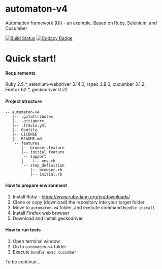 # automaton-v4
Automation framework (UI) - an example. Based on Ruby, Selenium, and Cucumber

[![Build Status](https://travis-ci.org/BurhanH/automaton-v4.svg?branch=master)](https://travis-ci.org/BurhanH/automaton-v4)
[![Codacy Badge](https://api.codacy.com/project/badge/Grade/5786515c14b44772ba0dc5861280778a)](https://app.codacy.com/app/BurhanH/automaton-v4?utm_source=github.com&utm_medium=referral&utm_content=BurhanH/automaton-v4&utm_campaign=Badge_Grade_Dashboard)

# Quick start!

#### Requirements
Ruby 2.5.\*, selenium-webdriver 3.14.0, rspec 3.8.0, cucumber 3.1.2, <br>
Firefox 62.\*, geckodriver 0.22 <br>

#### Project structure
```
-- automaton-v4
   |-- .gitattributes
   |-- .gitignore
   |-- .travis.yml
   |-- Gemfile
   |-- LICENSE
   |-- README.md
   `-- features
       |-- browser.feature
       |-- initial.feature
       `-- support
       |    |-- env.rb
       `-- step_definition
           |-- browser.rb
           |-- initial.rb
```

#### How to prepare environment
1) Install Ruby - https://www.ruby-lang.org/en/downloads/ <br>
2) Clone or copy (download) the repository into your target folder <br>
3) Move to `automaton-v4` folder, and execute command `bundle install` <br>
4) Install Firefox web browser <br>
5) Download and install geckodriver <br>

#### How to run tests
1) Open terminal window <br>
2) Go to `automaton-v4` folder <br>
3) Execute `bundle exec cucumber` <br>

To be continue ...